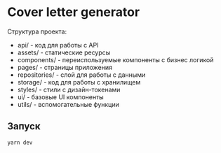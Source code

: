 #  Cover letter generator

Структура проекта:

- api/ - код для работы с API
- assets/ - статические ресурсы
- components/ - переиспользуемые компоненты с бизнес логикой
- pages/ - страницы приложения
- repositories/ - слой для работы с данными
- storage/ - код для работы с хранилищем
- styles/ - стили с дизайн-токенами
- ui/ - базовые UI компоненты
- utils/ - вспомогательные функции

## Запуск

```
yarn dev
```
